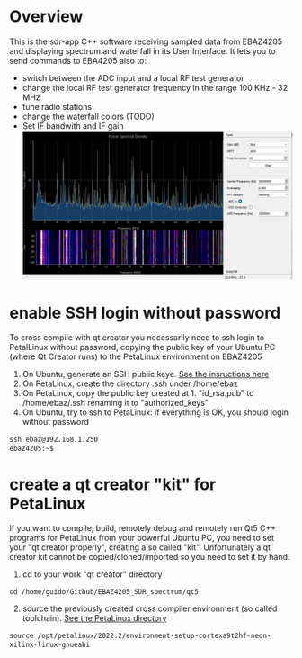 # Overview

This is the sdr-app C++ software receiving sampled data from EBAZ4205 and displaying spectrum and waterfall in its User Interface.
It lets you to send commands to EBA4205 also to:
  * switch between the ADC input and a local RF test generator  
  * change the local RF test generator frequency in the range 100 KHz - 32 MHz
  * tune radio stations 
  * change the waterfall colors (TODO)
  * Set IF bandwith and IF gain  
  ![](https://github.com/guido57/EBAZ4205_SDR/blob/main/docs/SpectrumPy.png)

# enable SSH login without password
To cross compile with qt creator you necessarily need to ssh login to PetalLinux without password, copying the public key of your Ubuntu PC (where Qt Creator runs) to the PetaLinux environment on EBAZ4205

1. On Ubuntu, generate an SSH public keye. [See the insructions here](https://tecnstuff.net/how-to-set-up-ssh-keys-on-ubuntu-22-04/) 
2. On PetaLinux, create the directory .ssh under /home/ebaz
3. On PetaLinux, copy the public key created at 1. "id_rsa.pub" to /home/ebaz/.ssh renaming it to "authorized_keys"
4. On Ubuntu, try to ssh to PetaLinux: if everything is OK, you should login without password
```
ssh ebaz@192.168.1.250
ebaz4205:~$ 
```
# create a qt creator "kit" for PetaLinux
If you want to compile, build, remotely debug and remotely run Qt5 C++ programs for PetaLinux from your powerful Ubuntu PC, you need to set your "qt creator properly", creating a so called "kit". Unfortunately a qt creator kit cannot be copied/cloned/imported so you need to set it by hand.

1. cd to your work "qt creator" directory
```
cd /home/guido/Github/EBAZ4205_SDR_spectrum/qt5
```
 
2. source the previously created cross compiler environment (so called toolchain). [See the PetaLinux directory](../PetaLinux)
```
source /opt/petalinux/2022.2/environment-setup-cortexa9t2hf-neon-xilinx-linux-gnueabi 
```
